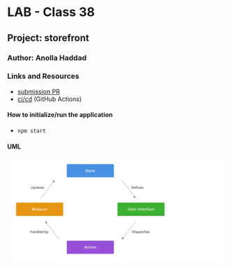 # LAB - Class 38

## Project: storefront

### Author: Anolla Haddad

### Links and Resources

- [submission PR](https://github.com/401-advanced-javascript-Anolla/storefront/pull/3)
- [ci/cd](https://github.com/401-advanced-javascript-Anolla/storefront/pull/1#partial-pull-merging) (GitHub Actions)
<!-- - [back-end server url](http://xyz.com) (when applicable) -->
<!-- - [front-end application](http://xyz.com) (when applicable)  -->

<!-- ### Setup

#### `.env` requirements (where applicable)

i.e.

- `PORT` - Port Number
- `MONGODB_URI` - URL to the running mongo instance/db -->

#### How to initialize/run the application

- `npm start`

<!-- #### How to use your library (where applicable)

#### Tests

- How do you run tests?
- Any tests of note?
- Describe any tests that you did not complete, skipped, etc -->

#### UML

![UML diagram ](./UML/lab36.png)
